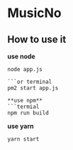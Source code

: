 # MusicNo

## How to use it
**use node**
```terminal
node app.js

```or terminal
pm2 start app.js

**use npm**
```termial
npm run build
```

**use yarn**
```terminal
yarn start
```
